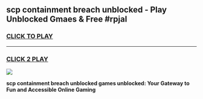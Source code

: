 
## scp containment breach unblocked - Play Unblocked Gmaes & Free #rpjal
<h3>
<a href="https://news.freeplayer.one?title=scp_containment_breach_unblocked&ref=26F">CLICK TO PLAY</a></h3>
<hr>

<h3>
<a href="https://news.freeplayer.one?title=scp_containment_breach_unblocked&ref=26F">CLICK 2 PLAY</a>
  
</h3>

<a href="https://news.freeplayer.one?title=scp_containment_breach_unblocked&ref=26F/"><img src="https://clearcache.store/games.png"></a>


**scp containment breach unblocked games unblocked: Your Gateway to Fun and Accessible Online Gaming**

